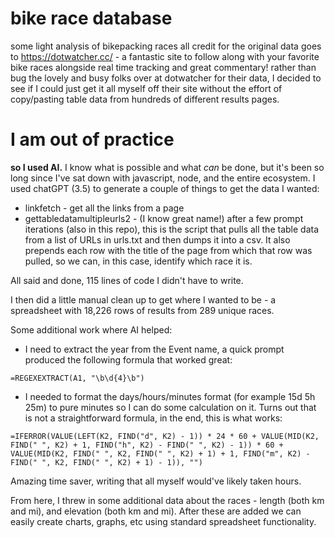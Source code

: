 # bike race database
 some light analysis of bikepacking races
 all credit for the original data goes to https://dotwatcher.cc/ - a fantastic site to follow along with your favorite bike races alongside real time tracking and great commentary!
 rather than bug the lovely and busy folks over at dotwatcher for their data, I decided to see if I could just get it all myself off their site without the effort of copy/pasting table data from hundreds of different results pages.

 # I am out of practice
 **so I used AI.** I know what is possible and what *can* be done, but it's been so long since I've sat down with javascript, node, and the entire ecosystem.  I used chatGPT (3.5) to generate a couple of things to get the data I wanted:

 - linkfetch - get all the links from a page
 - gettabledatamultipleurls2 - (I know great name!) after a few prompt iterations (also in this repo), this is the script that pulls all the table data from a list of URLs in urls.txt and then dumps it into a csv. It also prepends each row with the title of the page from which that row was pulled, so we can, in this case, identify which race it is.

 All said and done, 115 lines of code I didn't have to write.

I then did a little manual clean up to get where I wanted to be - a spreadsheet with 18,226 rows of results from 289 unique races.

Some additional work where AI helped:
- I need to extract the year from the Event name, a quick prompt produced the following formula that worked great:

`=REGEXEXTRACT(A1, "\b\d{4}\b")`

- I needed to format the days/hours/minutes format (for example 15d 5h 25m) to pure minutes so I can do some calculation on it. Turns out that is not a straightforward formula, in the end, this is what works:

`=IFERROR(VALUE(LEFT(K2, FIND("d", K2) - 1)) * 24 * 60 + VALUE(MID(K2, FIND(" ", K2) + 1, FIND("h", K2) - FIND(" ", K2) - 1)) * 60 + VALUE(MID(K2, FIND(" ", K2, FIND(" ", K2) + 1) + 1, FIND("m", K2) - FIND(" ", K2, FIND(" ", K2) + 1) - 1)), "")`

Amazing time saver, writing that all myself would've likely taken hours.

From here, I threw in some additional data about the races - length (both km and mi), and elevation (both km and mi).  After these are added we can easily create charts, graphs, etc using standard spreadsheet functionality.